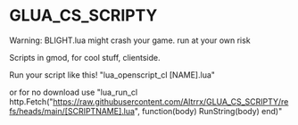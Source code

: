 # GLUA_CS_SCRIPTY
Warning: BLIGHT.lua might crash your game. run at your own risk

Scripts in gmod, for cool stuff, clientside.


Run your script like this! "lua_openscript_cl [NAME].lua"

or for no download use "lua_run_cl http.Fetch("https://raw.githubusercontent.com/Altrrx/GLUA_CS_SCRIPTY/refs/heads/main/[SCRIPTNAME].lua", function(body) RunString(body) end)"

